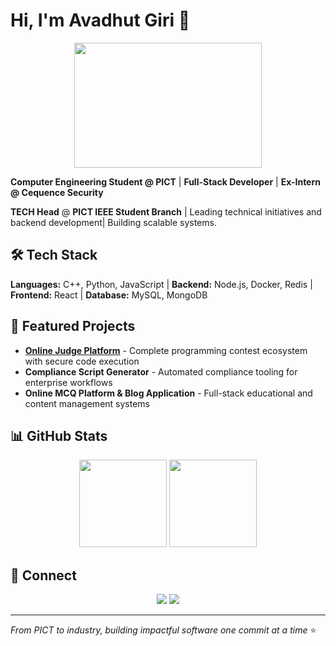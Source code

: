 # Hi, I'm Avadhut Giri 👋

<div align="center">
  <img src="https://raw.githubusercontent.com/abhisheknaiidu/abhisheknaiidu/master/code.gif" width="300" height="200"/>
</div>

**Computer Engineering Student @ PICT** | **Full-Stack Developer** | **Ex-Intern @ Cequence Security**

**TECH Head** @ **PICT IEEE Student Branch** | Leading technical initiatives and backend development| Building scalable systems.

## 🛠️ Tech Stack
**Languages:** C++, Python, JavaScript | **Backend:** Node.js, Docker, Redis | **Frontend:** React | **Database:** MySQL, MongoDB



## 🚀 Featured Projects
- **[Online Judge Platform](https://github.com/Avadhutgiri/my-online-judge)** - Complete programming contest ecosystem with secure code execution
- **Compliance Script Generator** - Automated compliance tooling for enterprise workflows  
- **Online MCQ Platform & Blog Application** - Full-stack educational and content management systems

## 📊 GitHub Stats
<div align="center">
  <img src="https://github-readme-stats.vercel.app/api?username=Avadhutgiri&show_icons=true&theme=tokyonight&hide_border=true&count_private=true" height="140"/>
  <img src="https://github-readme-stats.vercel.app/api/top-langs/?username=Avadhutgiri&layout=compact&theme=tokyonight&hide_border=true" height="140"/>
</div>

## 🤝 Connect
<div align="center">
  <a href="https://linkedin.com/in/avadhutgiri"><img src="https://img.shields.io/badge/LinkedIn-0077B5?style=flat-square&logo=linkedin&logoColor=white"/></a>
  <a href="mailto:avadg252@gmail.com"><img src="https://img.shields.io/badge/Email-D14836?style=flat-square&logo=gmail&logoColor=white"/></a>
</div>

---
*From PICT to industry, building impactful software one commit at a time* ⭐
